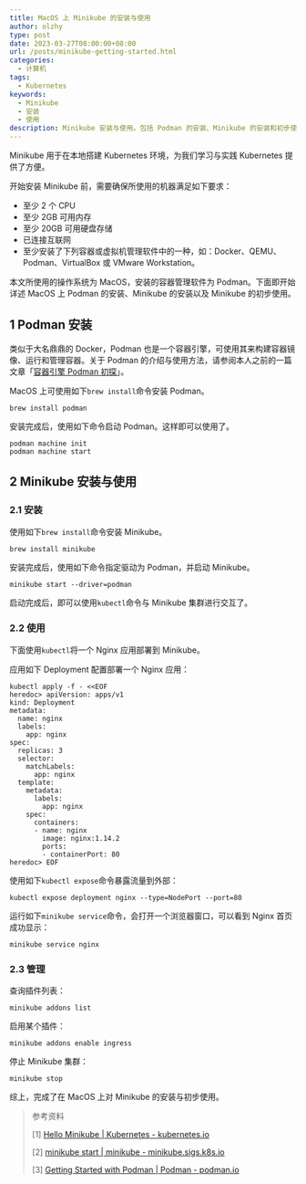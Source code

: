 ```yaml
---
title: MacOS 上 Minikube 的安装与使用
author: olzhy
type: post
date: 2023-03-27T08:00:00+08:00
url: /posts/minikube-getting-started.html
categories:
  - 计算机
tags:
  - Kubernetes
keywords:
  - Minikube
  - 安装
  - 使用
description: Minikube 安装与使用。包括 Podman 的安装、Minikube 的安装和初步使用。
---
```


Minikube 用于在本地搭建 Kubernetes 环境，为我们学习与实践 Kubernetes 提供了方便。

开始安装 Minikube 前，需要确保所使用的机器满足如下要求：

- 至少 2 个 CPU
- 至少 2GB 可用内存
- 至少 20GB 可用硬盘存储
- 已连接互联网
- 至少安装了下列容器或虚拟机管理软件中的一种，如：Docker、QEMU、Podman、VirtualBox 或 VMware Workstation。

本文所使用的操作系统为 MacOS，安装的容器管理软件为 Podman。下面即开始详述 MacOS 上 Podman 的安装、Minikube 的安装以及 Minikube 的初步使用。

## 1 Podman 安装

类似于大名鼎鼎的 Docker，Podman 也是一个容器引擎，可使用其来构建容器镜像、运行和管理容器。关于 Podman 的介绍与使用方法，请参阅本人之前的一篇文章「[容器引擎 Podman 初探](https://olzhy.github.io/posts/podman-getting-started.html)」。

MacOS 上可使用如下`brew install`命令安装 Podman。

```shell
brew install podman
```

安装完成后，使用如下命令启动 Podman。这样即可以使用了。

```shell
podman machine init
podman machine start
```

## 2 Minikube 安装与使用

### 2.1 安装

使用如下`brew install`命令安装 Minikube。

```shell
brew install minikube
```

安装完成后，使用如下命令指定驱动为 Podman，并启动 Minikube。

```shell
minikube start --driver=podman
```

启动完成后，即可以使用`kubectl`命令与 Minikube 集群进行交互了。

### 2.2 使用

下面使用`kubectl`将一个 Nginx 应用部署到 Minikube。

应用如下 Deployment 配置部署一个 Nginx 应用：

```shell
kubectl apply -f - <<EOF
heredoc> apiVersion: apps/v1
kind: Deployment
metadata:
  name: nginx
  labels:
    app: nginx
spec:
  replicas: 3
  selector:
    matchLabels:
      app: nginx
  template:
    metadata:
      labels:
        app: nginx
    spec:
      containers:
      - name: nginx
        image: nginx:1.14.2
        ports:
        - containerPort: 80
heredoc> EOF
```

使用如下`kubectl expose`命令暴露流量到外部：

```shell
kubectl expose deployment nginx --type=NodePort --port=80
```

运行如下`minikube service`命令，会打开一个浏览器窗口，可以看到 Nginx 首页成功显示：

```shell
minikube service nginx
```

### 2.3 管理

查询插件列表：

```shell
minikube addons list
```

启用某个插件：

```shell
minikube addons enable ingress
```

停止 Minikube 集群：

```shell
minikube stop
```

综上，完成了在 MacOS 上对 Minikube 的安装与初步使用。

> 参考资料
>
> [1] [Hello Minikube | Kubernetes - kubernetes.io](https://kubernetes.io/docs/tutorials/hello-minikube/)
>
> [2] [minikube start | minikube - minikube.sigs.k8s.io](https://minikube.sigs.k8s.io/docs/start/)
>
> [3] [Getting Started with Podman | Podman - podman.io](https://podman.io/getting-started/)

